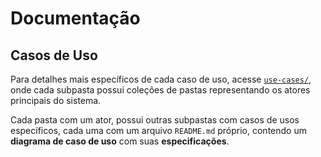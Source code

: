 # Documentação

## Casos de Uso

Para detalhes mais específicos de cada caso de uso, acesse [`use-cases/`](use-cases/), onde cada subpasta possui coleções de pastas representando os atores principais do sistema.

Cada pasta com um ator, possui outras subpastas com casos de usos específicos, cada uma com um arquivo `README.md` próprio, contendo um **diagrama de caso de uso** com suas **especificações**.
